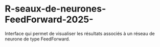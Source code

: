# R-seaux-de-neurones-FeedForward-2025-
Interface qui permet de visualiser les résultats associés à un réseau de neurone de type FeedForward.
